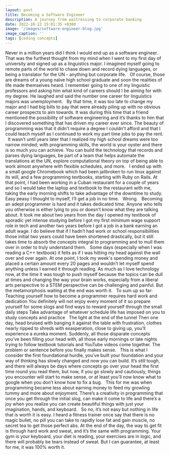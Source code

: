 ```yaml
---
layout: post
title: Becoming a Software Engineer
description: A journey from waitressing to corporate banking
date: 2022-10-12 15:01:35 +0300
image: '/images/software-engineer-blog.jpg'
image_caption: ''
tags: [coding concepts]
---
```


Never in a million years did I think I would end up as a software engineer. That was the furthest thought from my mind when I went to my first day of university and signed up as a linguistics major. I imagined myself going to remote parts of the world to chase down and record dying languages, or being a translator for the UN - anything but corporate life.
 
Of course, those are dreams of a young naïve high school graduate and soon the realities of life made themselves heard. I remember going to one of my linguistic professors and asking him what kind of careers should I be aiming for with my degree. He laughed and said the number one career for linguistics majors was unemployment.
 
By that time, it was too late to change my major and I had big bills to pay that were already piling up with no obvious career prospects to aim towards. It was during this time that a friend mentioned the possibility of software engineering and it’s thanks to him that I discovered something that has driven my career ever since. The beauty of programming was that it didn't require a degree I couldn't afford and that I could teach myself as I continued to work my part time jobs to pay the rent.
 
It wasn’t until years later that I realized my high school dreams were too narrow minded; with programming skills, the world is your oyster and there is so much you can achieve. You can build the technology that records and parses dying languages, be part of a team that helps automate the translations at the UN, explore computational theory on top of being able to work almost anywhere with flexible schedules, and more.
 
I ended up with a small google Chromebook which had been jailbroken to run linux against its will, and a few programming textbooks, starting with Ruby on Rails. At that point, I had been working in a Cuban restaurant for a couple of years and so I would take the laptop and textbook to the restaurant with me, taking the early morning shifts to take advantage of the downtime to study.
 
Easy peasy I thought to myself, I’ll get a job in no time.
 
Wrong.
 
Becoming an adept programmer is hard and it takes dedicated time. Anyone who tells you otherwise is either lying to you or doesn’t know what they are talking about. It took me about two years from the day I opened my textbook of sporadic yet intense studying before I got my first minimum wage support role in tech and another two years before I got a job in a bank earning an adult wage. I do believe that if I hadn’t had work or school responsibilities those initial two years could have been shortened drastically, but it still takes time to absorb the concepts integral to programming and to mull them over in order to truly understand them.
 
Some days (especially when I was reading a C++ textbook) it felts as if I was hitting my head against the wall over and over again. At one point, I took my week's spending money and placed a certain amount every 20 pages and wouldn’t let myself spend anything unless I earned it through reading. As much as I love technology now, at the time it was tough to push myself because the topics can be dull at times and changing the way your brain works, especially from a liberal arts perspective to a STEM perspective can be challenging and painful. But the metamorphosis waiting at the end was worth it.
 
To sum up so far: Teaching yourself how to become a programmer requires hard work and dedication You definitely will not enjoy every moment of it so prepare yourself for some slogs and find ways to reward yourself through the small daily steps Take advantage of whatever schedule life has imposed on you to study concepts and practice
 
The light at the end of the tunnel
Then one day, head bruised with banging it against the table with frustration, clothes nearly ripped to shreds with exasperation, close to giving up, you’ll experience a eureka moment. Suddenly, all those disparate concepts you’ve been filling your head with, all those early mornings or late nights trying to follow textbook tutorials and YouTube videos come together. The problem or sentence before you finally makes sense.
 
This is what I consider the first foundational hurdle, you’ve built your foundation and your way of thinking has slowly changed and now you can build. It’s still tough, and there will always be days where concepts go over your head the first time round you read them, but now, if you go slowly and cautiously, things you encounter will start to make sense, or at least you’ll now know what to google when you don’t know how to fix a bug.
 
This for me was when programming became less about earning money to feed my growling tummy and more about enjoyment. There’s a creativity in programming that once you get through the initial slog, can make it come to life and there’s a joy when you realize you can create beautiful things with just your imagination, hands, and keyboard.
 
So no, it’s not easy but nothing in life that is worth it is easy. I heard a fitness trainer once say that there is no magic bullet, no pill you can take to rapidly lose fat and gain muscle, no secret tea to get those perfect abs. At the end of the day, the way to get fit is through hard work and sweat, and it’s the same with programming. Your gym is your keyboard, your diet is reading, your exercises are in logic, and there will probably be tears instead of sweat. But I can guarantee, at least for me, it was 100% worth it.